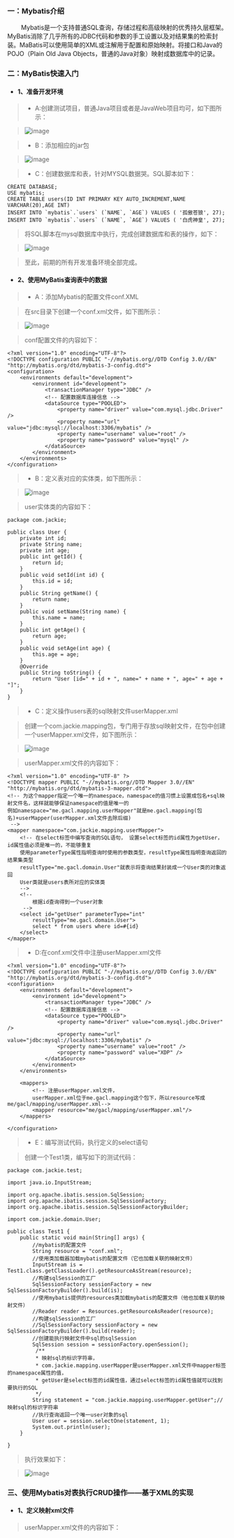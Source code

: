 ### 一：Mybatis介绍
&nbsp;&nbsp;&nbsp;&nbsp;&nbsp;&nbsp;&nbsp;&nbsp;Mybatis是一个支持普通SQL查询，存储过程和高级映射的优秀持久层框架。MyBatis消除了几乎所有的JDBC代码和参数的手工设置以及对结果集的检索封装。MaBatis可以使用简单的XML或注解用于配置和原始映射。将接口和Java的POJO（Plain Old Java Objects，普通的Java对象）映射成数据库中的记录。

### 二：MyBatis快速入门
- #### 1、准备开发环境

> - A:创建测试项目，普通Java项目或者是JavaWeb项目均可，如下图所示：

> ![image](../image/创建测试项目.png)

> - B：添加相应的jar包

> ![image](../image/添加依赖jar包.png)

> - C：创建数据库和表，针对MYSQL数据哭。SQL脚本如下：
```
CREATE DATABASE;
USE mybatis;
CREATE TABLE users(ID INT PRIMARY KEY AUTO_INCREMENT,NAME VARCHAR(20),AGE INT)
INSERT INTO `mybatis`.`users` (`NAME`, `AGE`) VALUES ( '孤傲苍狼', 27);
INSERT INTO `mybatis`.`users` (`NAME`, `AGE`) VALUES ( '白虎神皇', 27);
```

> 将SQL脚本在mysql数据库中执行，完成创建数据库和表的操作，如下：

> ![image](../image/执行SQL脚本.png)

> 至此，前期的所有开发准备环境全部完成。

- #### 2、使用MyBatis查询表中的数据

> - A：添加Mybatis的配置文件conf.XML

> 在src目录下创建一个conf.xml文件，如下图所示：

> ![image](../image/添加conf配置文件.png)

> conf配置文件的内容如下：

```
<?xml version="1.0" encoding="UTF-8"?>
<!DOCTYPE configuration PUBLIC "-//mybatis.org//DTD Config 3.0//EN" "http://mybatis.org/dtd/mybatis-3-config.dtd">
<configuration>
    <environments default="development">
        <environment id="development">
            <transactionManager type="JDBC" />
            <!-- 配置数据库连接信息 -->
            <dataSource type="POOLED">
                <property name="driver" value="com.mysql.jdbc.Driver" />
                <property name="url" value="jdbc:mysql://localhost:3306/mybatis" />
                <property name="username" value="root" />
                <property name="password" value="mysql" />
            </dataSource>
        </environment>
    </environments>
</configuration>
```

> - B：定义表对应的实体类，如下图所示：

> ![image](../image/创建user实体类.png)

> user实体类的内容如下：

```
package com.jackie;

public class User {
	private int id;
	private String name;
	private int age;
	public int getId() {
		return id;
	}
	public void setId(int id) {
		this.id = id;
	}
	public String getName() {
		return name;
	}
	public void setName(String name) {
		this.name = name;
	}
	public int getAge() {
		return age;
	}
	public void setAge(int age) {
		this.age = age;
	}
	@Override
	public String toString() {
		return "User [id=" + id + ", name=" + name + ", age=" + age + "]";
	}
}
```

> - C：定义操作users表的sql映射文件userMapper.xml

> 创建一个com.jackie.mapping包，专门用于存放sql映射文件，在包中创建一个userMapper.xml文件，如下图所示：

> ![image](../image/创建userMapper文件.png)

> userMapper.xml文件的内容如下：

```
<?xml version="1.0" encoding="UTF-8" ?>
<!DOCTYPE mapper PUBLIC "-//mybatis.org//DTD Mapper 3.0//EN" "http://mybatis.org/dtd/mybatis-3-mapper.dtd">
<!-- 为这个mapper指定一个唯一的namespace，namespace的值习惯上设置成包名+sql映射文件名，这样就能够保证namespace的值是唯一的
例如namespace="me.gacl.mapping.userMapper"就是me.gacl.mapping(包名)+userMapper(userMapper.xml文件去除后缀)
 -->
<mapper namespace="com.jackie.mapping.userMapper">
    <!-- 在select标签中编写查询的SQL语句， 设置select标签的id属性为getUser，id属性值必须是唯一的，不能够重复
    使用parameterType属性指明查询时使用的参数类型，resultType属性指明查询返回的结果集类型
    resultType="me.gacl.domain.User"就表示将查询结果封装成一个User类的对象返回
    User类就是users表所对应的实体类
    -->
    <!--
        根据id查询得到一个user对象
     -->
    <select id="getUser" parameterType="int"
        resultType="me.gacl.domain.User">
        select * from users where id=#{id}
    </select>
</mapper>

```

> - D:在conf.xml文件中注册userMapper.xml文件

```
<?xml version="1.0" encoding="UTF-8"?>
<!DOCTYPE configuration PUBLIC "-//mybatis.org//DTD Config 3.0//EN" "http://mybatis.org/dtd/mybatis-3-config.dtd">
<configuration>
    <environments default="development">
        <environment id="development">
            <transactionManager type="JDBC" />
            <!-- 配置数据库连接信息 -->
            <dataSource type="POOLED">
                <property name="driver" value="com.mysql.jdbc.Driver" />
                <property name="url" value="jdbc:mysql://localhost:3306/mybatis" />
                <property name="username" value="root" />
                <property name="password" value="XDP" />
            </dataSource>
        </environment>
    </environments>

    <mappers>
        <!-- 注册userMapper.xml文件，
        userMapper.xml位于me.gacl.mapping这个包下，所以resource写成me/gacl/mapping/userMapper.xml-->
        <mapper resource="me/gacl/mapping/userMapper.xml"/>
    </mappers>

</configuration>
```

> - E：编写测试代码，执行定义的select语句

> 创建一个Test1类，编写如下的测试代码：

```
package com.jackie.test;

import java.io.InputStream;

import org.apache.ibatis.session.SqlSession;
import org.apache.ibatis.session.SqlSessionFactory;
import org.apache.ibatis.session.SqlSessionFactoryBuilder;

import com.jackie.domain.User;

public class Test1 {
	public static void main(String[] args) {
		//mybatis的配置文件
		String resource = "conf.xml";
		//使用类加载器加载mybatis的配置文件（它也加载关联的映射文件）
		InputStream is = Test1.class.getClassLoader().getResourceAsStream(resource);
		//构建sqlSession的工厂
		SqlSessionFactory sessionFactory = new SqlSessionFactoryBuilder().build(is);
		//使用mybatis提供的resources类加载mybatis的配置文件（他也加载关联的映射文件）
		//Reader reader = Resources.getResourceAsReader(resource);
        //构建sqlSession的工厂
        //SqlSessionFactory sessionFactory = new SqlSessionFactoryBuilder().build(reader);
        //创建能执行映射文件中sql的sqlSession
		SqlSession session = sessionFactory.openSession();
		 /**
         * 映射sql的标识字符串，
         * com.jackie.mapping.userMapper是userMapper.xml文件中mapper标签的namespace属性的值，
         * getUser是select标签的id属性值，通过select标签的id属性值就可以找到要执行的SQL
         */
        String statement = "com.jackie.mapping.userMapper.getUser";//映射sql的标识字符串
        //执行查询返回一个唯一user对象的sql
        User user = session.selectOne(statement, 1);
        System.out.println(user);
	}

}
```

> 执行效果如下：

> ![image](../image/执行效果.png)

### 三、使用Mybatis对表执行CRUD操作——基于XML的实现
- #### 1、定义映射xml文件
> userMapper.xml文件的内容如下：
